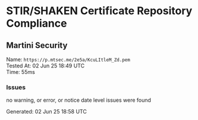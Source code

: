 # STIR/SHAKEN Certificate Repository Compliance

## Martini Security

Name: `https://p.mtsec.me/2e5a/KcuLItleM_Zd.pem`\
Tested At: 02 Jun 25 18:49 UTC\
Time: 55ms

### Issues

no warning, or error, or notice date level issues were found

Generated: 02 Jun 25 18:58 UTC